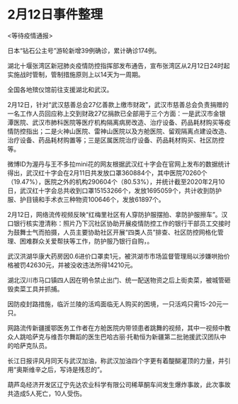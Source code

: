 # 2月12日事件整理

<等待疫情通报>

日本“钻石公主号”游轮新增39例确诊，累计确诊174例。

湖北十堰张湾区新冠肺炎疫情防控指挥部发布通告，宣布张湾区从2月12日24时起实施战时管制，管制措施原则上以14天为一周期。

全国各地殡仪馆前往支援湖北和武汉。

2月12日，针对“武汉慈善总会27亿善款上缴市财政”，武汉市慈善总会负责捐赠的一名工作人员回应称上交到财政27亿捐款已全部用于三个方面：一是武汉市金银潭医院、武汉市肺科医院等医疗机构隔离病房改造、治疗设备、药品耗材购买等疫情防控指出；二是火神山医院、雷神山医院以及方舱医院、留观隔离点建设改造、治疗设备、药品耗材购置等；三是区属医院治疗设备、药品耗材购买、社区防控等。

微博ID为渥丹与王不多拉mini花的网友根据武汉红十字会在官网上发布的数据统计得出，武汉红十字会在2月11日共发放口罩360884个，其中医院70260个（19.47%），医院之外的机构290604个（80.53%），并统计截至2020年2月10日，武汉红十字会总共收到口罩15153266个，发放1695059个，共计收到防护服、护目镜和手术衣三种物资100646个，发放61897个。

2月12日，网络流传视频反映“红梅里社区有人穿防护服摆拍、拿防护服擦车”。汉口银行核实澄清称：照片乃下沉社区协助开展疫情防控工作的银行干部员工交接时为鼓舞士气而拍摄，人员主要协助社区开展“四类人员”排查、社区防控网格化管理、困难群众关爱帮扶等工作，防护服乃银行自购，。

武汉洪湖华康大药房因0.6进价口罩卖1元，被洪湖市市场监督管理局以涉嫌哄抬价格被罚42630元，并被没收违法所得14210元。

湖北汉川市马口镇四人因在明令禁止出门、统一配送物资之后上街卖菜，被城管砸毁卖菜工具并抓捕。

因防疫封路措施，临沂兰陵的活鸡面临无人购买的困境，一只活鸡只需15-20元一只。

网路流传新疆援鄂医务工作者在方舱医院内带领患者跳舞的视频，其中一视频中教众人跳哈萨克与维吾尔舞蹈的医生巴哈古丽·托勒恒为新疆第二批驰援武汉团队中的哈萨克队员。

长江日报评风月同天与武汉加油，称武汉加油四个字更有着醍醐灌顶的力量，并引用“奥斯维辛之后，写诗是残忍的”。

葫芦岛经济开发区辽宁先达农业科学有限公司稀草酮车间发生爆炸事故，此次事故共造成5人死亡，10人受伤。
